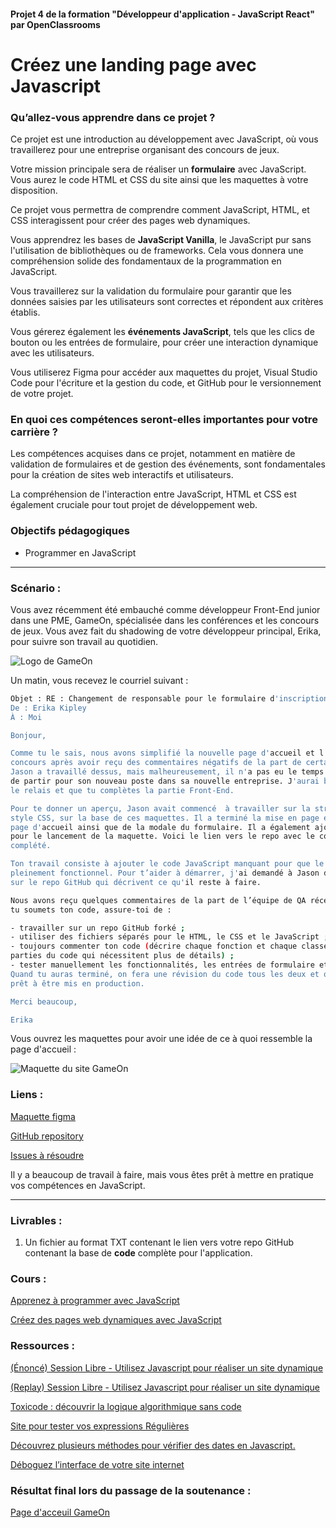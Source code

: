 #### Projet 4 de la formation "Développeur d'application - JavaScript React" par OpenClassrooms

# Créez une landing page avec Javascript

### Qu’allez-vous apprendre dans ce projet ?

Ce projet est une introduction au développement avec JavaScript, où vous travaillerez pour une entreprise organisant 
des concours de jeux. 

Votre mission principale sera de réaliser un **formulaire** avec JavaScript. Vous aurez le code HTML et CSS du site ainsi 
que les maquettes à votre disposition. 

Ce projet vous permettra de comprendre comment JavaScript, HTML, et CSS interagissent pour créer des pages web dynamiques.

Vous apprendrez les bases de **JavaScript Vanilla**, le JavaScript pur sans l'utilisation de bibliothèques ou de frameworks. Cela vous donnera une compréhension solide des fondamentaux de la programmation en JavaScript.

Vous travaillerez sur la validation du formulaire pour garantir que les données saisies par les utilisateurs sont 
correctes et répondent aux critères établis.

Vous gérerez également les **événements JavaScript**, tels que les clics de bouton ou les entrées de formulaire, pour 
créer une interaction dynamique avec les utilisateurs.

Vous utiliserez Figma pour accéder aux maquettes du projet, Visual Studio Code pour l'écriture et la gestion du code, 
et GitHub pour le versionnement de votre projet.

### En quoi ces compétences seront-elles importantes pour votre carrière ? 

Les compétences acquises dans ce projet, notamment en matière de validation de formulaires et de gestion des événements, 
sont fondamentales pour la création de sites web interactifs et utilisateurs.

La compréhension de l'interaction entre JavaScript, HTML et CSS est également cruciale pour tout projet de développement 
web.

### Objectifs pédagogiques
* Programmer en JavaScript

***

### Scénario :
Vous avez récemment été embauché comme développeur Front-End junior dans une PME, GameOn, spécialisée dans les conférences et les concours de jeux. Vous avez fait du shadowing de votre développeur principal, Erika, pour suivre son travail au quotidien.


![Logo de GameOn](https://user.oc-static.com/upload/2020/08/14/15974189526297_image1.png)

Un matin, vous recevez le courriel suivant : 
```bash
Objet : RE : Changement de responsable pour le formulaire d'inscription de Jason 
De : Erika Kipley
À : Moi

Bonjour,

Comme tu le sais, nous avons simplifié la nouvelle page d'accueil et l'inscription aux 
concours après avoir reçu des commentaires négatifs de la part de certains utilisateurs. 
Jason a travaillé dessus, mais malheureusement, il n'a pas eu le temps de terminer avant 
de partir pour son nouveau poste dans sa nouvelle entreprise. J'aurai besoin que tu prennes 
le relais et que tu complètes la partie Front-End. 

Pour te donner un aperçu, Jason avait commencé  à travailler sur la structure HTML et le 
style CSS, sur la base de ces maquettes. Il a terminé la mise en page et le contenu de la 
page d'accueil ainsi que de la modale du formulaire. Il a également ajouté le JavaScript 
pour le lancement de la maquette. Voici le lien vers le repo avec le code qu'il a déjà 
complété.

Ton travail consiste à ajouter le code JavaScript manquant pour que le formulaire soit 
pleinement fonctionnel. Pour t’aider à démarrer, j'ai demandé à Jason d'ajouter les issues 
sur le repo GitHub qui décrivent ce qu'il reste à faire. 

Nous avons reçu quelques commentaires de la part de l’équipe de QA récemment, donc lorsque 
tu soumets ton code, assure-toi de : 

- travailler sur un repo GitHub forké ;
- utiliser des fichiers séparés pour le HTML, le CSS et le JavaScript ;
- toujours commenter ton code (décrire chaque fonction et chaque classe, ainsi que les 
parties du code qui nécessitent plus de détails) ;
- tester manuellement les fonctionnalités, les entrées de formulaire et l'affichage responsive.
Quand tu auras terminé, on fera une révision du code tous les deux et on vérifiera qu’il est 
prêt à être mis en production. 

Merci beaucoup, 

Erika
```

Vous ouvrez les maquettes pour avoir une idée de ce à quoi ressemble la page d'accueil : 

![Maquette du site GameOn](https://user.oc-static.com/upload/2021/12/15/16395717662959_HomePage.png)

### Liens :
[Maquette figma](https://www.figma.com/file/B7NKBDvSI18uoMLJgpnh48/UI-Design-GameOn-FR?node-id=106%3A630)

[GitHub repository](https://github.com/OpenClassrooms-Student-Center/GameOn-website-FR/)

[Issues à résoudre](https://github.com/OpenClassrooms-Student-Center/GameOn-website-FR/issues)

Il y a beaucoup de travail à faire, mais vous êtes prêt à mettre en pratique vos compétences en JavaScript. 

***

### Livrables :
1. Un fichier au format TXT contenant le lien vers votre repo GitHub contenant la base de **code** complète pour l'application.

### Cours :
[Apprenez à programmer avec JavaScript](https://openclassrooms.com/fr/courses/6175841-apprenez-a-programmer-avec-javascript)

[Créez des pages web dynamiques avec JavaScript](https://openclassrooms.com/fr/courses/7697016-creez-des-pages-web-dynamiques-avec-javascript)

### Ressources :
[(Énoncé) Session Libre - Utilisez Javascript pour réaliser un site dynamique](https://s3-eu-west-1.amazonaws.com/course.oc-static.com/projects/Webinars/Code/JavaScript_March_2021/Webinaire+JavaScript+P5+DevWeb+Enonce+et+Correction.pdf)

[(Replay) Session Libre - Utilisez Javascript pour réaliser un site dynamique
](https://app.livestorm.co/openclassrooms-1/utilisez-javascript-pour-realiser-un-site-dynamique?type=detailed)

[Toxicode : découvrir la logique algorithmique sans code](http://compute-it.toxicode.fr/)

[Site pour tester vos expressions Régulières](https://regex101.com/)

[Découvrez plusieurs méthodes pour vérifier des dates en Javascript.](https://programmingwithswift.com/how-to-compare-dates-with-typescript/)

[Déboguez l’interface de votre site internet](https://openclassrooms.com/fr/courses/7159296-deboguez-l-interface-de-votre-site-internet)


### Résultat final lors du passage de la soutenance :
[Page d'acceuil GameOn](https://olafswan.github.io/OC_DAJR_P4-GameOn/starterOnly/index.html)
